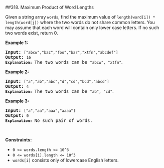 ##318. Maximum Product of Word Lengths
<p>Given a string array <code>words</code>, find the maximum value of <code>length(word[i]) * length(word[j])</code> where the two words do not share common letters. You may assume that each word will contain only lower case letters. If no such two words exist, return 0.</p>

<p><b>Example 1:</b></p>

<pre>
<b>Input:</b> <code>[&quot;abcw&quot;,&quot;baz&quot;,&quot;foo&quot;,&quot;bar&quot;,&quot;xtfn&quot;,&quot;abcdef&quot;]</code>
<b>Output: </b><code>16 
<strong>Explanation: </strong></code>The two words can be <code>&quot;abcw&quot;, &quot;xtfn&quot;</code><span style="font-family: sans-serif, Arial, Verdana, &quot;Trebuchet MS&quot;;">.</span></pre>

<p><b>Example 2:</b></p>

<pre>
<b>Input:</b> <code>[&quot;a&quot;,&quot;ab&quot;,&quot;abc&quot;,&quot;d&quot;,&quot;cd&quot;,&quot;bcd&quot;,&quot;abcd&quot;]</code>
<b>Output: </b><code>4 
<strong>Explanation: </strong></code>The two words can be <code>&quot;ab&quot;, &quot;cd&quot;</code><span style="font-family: sans-serif, Arial, Verdana, &quot;Trebuchet MS&quot;;">.</span></pre>

<p><b>Example 3:</b></p>

<pre>
<b>Input:</b> <code>[&quot;a&quot;,&quot;aa&quot;,&quot;aaa&quot;,&quot;aaaa&quot;]</code>
<b>Output: </b><code>0 
<strong>Explanation: </strong></code>No such pair of words.
</pre>

<p>&nbsp;</p>
<p><strong>Constraints:</strong></p>

<ul>
	<li><code>0 &lt;= words.length &lt;= 10^3</code></li>
	<li><code>0 &lt;= words[i].length &lt;= 10^3</code></li>
	<li><code>words[i]</code> consists only of lowercase English letters.</li>
</ul>
